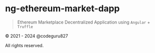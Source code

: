 # ng-ethereum-market-dapp

> Ethereum Marketplace Decentralized Application using `Angular` + `Truffle`

&copy; 2021 - 2024 @codeguru827

All rights reserved.
